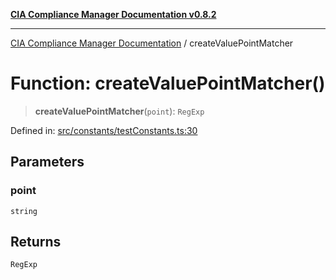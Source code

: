 [**CIA Compliance Manager Documentation v0.8.2**](../README.md)

***

[CIA Compliance Manager Documentation](../globals.md) / createValuePointMatcher

# Function: createValuePointMatcher()

> **createValuePointMatcher**(`point`): `RegExp`

Defined in: [src/constants/testConstants.ts:30](https://github.com/Hack23/cia-compliance-manager/blob/423c5d261c747ade8ca2550e176aa05168b5a31e/src/constants/testConstants.ts#L30)

## Parameters

### point

`string`

## Returns

`RegExp`
